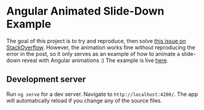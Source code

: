 # Angular Animated Slide-Down Example

The goal of this project is to try and reproduce, then solve [this issue on StackOverflow](https://stackoverflow.com/questions/45138043/angular-2-animations-failed-to-execute-animate-on-element-partial-keyframe). However, the animation works fine without reproducing the error in the post, so it only serves as an example of how to animate a slide-down reveal with Angular animations :) The example is live [here](http://demo2.robotmonster.ca/).

## Development server

Run `ng serve` for a dev server. Navigate to `http://localhost:4200/`. The app will automatically reload if you change any of the source files.
